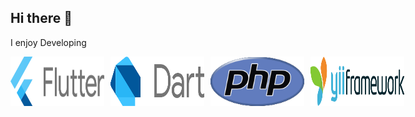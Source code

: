 ## Hi there 👋

I enjoy Developing

<div style="display: flex; gap: 10px;">
  <img src="assets/flutter.png" alt="Flutter" width="150"/>
  <img src="assets/dart.png" alt="Dart" width="150"/>
  <img src="assets/php.png" alt="Yii2" width="150"/>
  <img src="assets/yii2.png" alt="Yii2" width="150"/>
</div>


<!--
**efraimkasenga/efraimkasenga** is a ✨ _special_ ✨ repository because its `README.md` (this file) appears on your GitHub profile.

Here are some ideas to get you started:

- 🔭 I’m currently working on ...
- 🌱 I’m currently learning ...
- 👯 I’m looking to collaborate on ...
- 🤔 I’m looking for help with ...
- 💬 Ask me about ...
- 📫 How to reach me: ...
- 😄 Pronouns: ...
- ⚡ Fun fact: ...
-->

